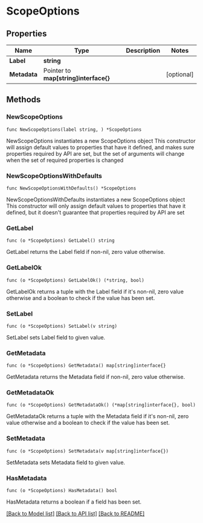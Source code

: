 # ScopeOptions

## Properties

Name | Type | Description | Notes
------------ | ------------- | ------------- | -------------
**Label** | **string** |  |
**Metadata** | Pointer to **map[string]interface{}** |  | [optional]

## Methods

### NewScopeOptions

`func NewScopeOptions(label string, ) *ScopeOptions`

NewScopeOptions instantiates a new ScopeOptions object
This constructor will assign default values to properties that have it defined,
and makes sure properties required by API are set, but the set of arguments
will change when the set of required properties is changed

### NewScopeOptionsWithDefaults

`func NewScopeOptionsWithDefaults() *ScopeOptions`

NewScopeOptionsWithDefaults instantiates a new ScopeOptions object
This constructor will only assign default values to properties that have it defined,
but it doesn't guarantee that properties required by API are set

### GetLabel

`func (o *ScopeOptions) GetLabel() string`

GetLabel returns the Label field if non-nil, zero value otherwise.

### GetLabelOk

`func (o *ScopeOptions) GetLabelOk() (*string, bool)`

GetLabelOk returns a tuple with the Label field if it's non-nil, zero value otherwise
and a boolean to check if the value has been set.

### SetLabel

`func (o *ScopeOptions) SetLabel(v string)`

SetLabel sets Label field to given value.


### GetMetadata

`func (o *ScopeOptions) GetMetadata() map[string]interface{}`

GetMetadata returns the Metadata field if non-nil, zero value otherwise.

### GetMetadataOk

`func (o *ScopeOptions) GetMetadataOk() (*map[string]interface{}, bool)`

GetMetadataOk returns a tuple with the Metadata field if it's non-nil, zero value otherwise
and a boolean to check if the value has been set.

### SetMetadata

`func (o *ScopeOptions) SetMetadata(v map[string]interface{})`

SetMetadata sets Metadata field to given value.

### HasMetadata

`func (o *ScopeOptions) HasMetadata() bool`

HasMetadata returns a boolean if a field has been set.


[[Back to Model list]](../README.md#documentation-for-models) [[Back to API list]](../README.md#documentation-for-api-endpoints) [[Back to README]](../README.md)
